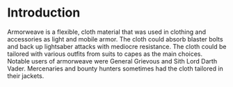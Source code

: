 # Introduction
Armorweave is a flexible, cloth material that was used in clothing and accessories as light and mobile armor.
The cloth could absorb blaster bolts and back up lightsaber attacks with mediocre resistance.
The cloth could be tailored with various outfits from suits to capes as the main choices.
Notable users of armorweave were General Grievous and Sith Lord Darth Vader.
Mercenaries and bounty hunters sometimes had the cloth tailored in their jackets.